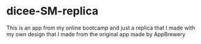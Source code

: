 # dicee-SM-replica

This is an app from my online bootcamp and just a replica that I made with my own design that I made from the original app made by AppBrewery
